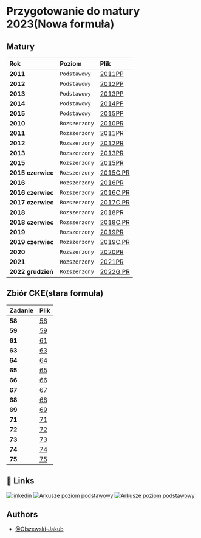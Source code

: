 # Przygotowanie do matury 2023(Nowa formuła)

## Matury

| Rok               | Poziom        | Plik                                                                                       |
|:------------------|:--------------|:-------------------------------------------------------------------------------------------|
| **2011**          | `Podstawowy`  | [2011PP](https://github.com/Olszewski-Jakub/Matury/tree/master/MATURY/2011PP)              |
| **2012**          | `Podstawowy`  | [2012PP](https://github.com/Olszewski-Jakub/Matury/tree/master/MATURY/2012PP)              |
| **2013**          | `Podstawowy`  | [2013PP](https://github.com/Olszewski-Jakub/Matury/tree/master/MATURY/2013PP)              |
| **2014**          | `Podstawowy`  | [2014PP](https://github.com/Olszewski-Jakub/Matury/tree/master/MATURY/2014PP)              |
| **2015**          | `Podstawowy`  | [2015PP](https://github.com/Olszewski-Jakub/Matury/tree/master/MATURY/2015PP)              |
| **2010**          | `Rozszerzony` | [2010PR](https://github.com/Olszewski-Jakub/Matury/tree/master/MATURY/2010PR)              |
| **2011**          | `Rozszerzony` | [2011PR](https://github.com/Olszewski-Jakub/Matury/tree/master/MATURY/2011PR)              |
| **2012**          | `Rozszerzony` | [2012PR](https://github.com/Olszewski-Jakub/Matury/tree/master/MATURY/2012PR)              |
| **2013**          | `Rozszerzony` | [2013PR](https://github.com/Olszewski-Jakub/Matury/tree/master/MATURY/2013PR)              |
| **2015**          | `Rozszerzony` | [2015PR](https://github.com/Olszewski-Jakub/Matury/tree/master/MATURY/2015PR)              |
| **2015 czerwiec** | `Rozszerzony` | [2015C.PR](https://github.com/Olszewski-Jakub/Matury/tree/master/MATURY/2015C.PR)          |
| **2016**          | `Rozszerzony` | [2016PR](https://github.com/Olszewski-Jakub/Matury/tree/master/MATURY/2016PR)              |
| **2016 czerwiec** | `Rozszerzony` | [2016C.PR](https://github.com/Olszewski-Jakub/Matury/tree/master/MATURY/2016C.PR)          |
| **2017 czerwiec** | `Rozszerzony` | [2017C.PR](https://github.com/Olszewski-Jakub/Matury/tree/master/MATURY/2017C.PR)          |
| **2018**          | `Rozszerzony` | [2018PR](https://github.com/Olszewski-Jakub/Matury/tree/master/MATURY/2018PR)              |
| **2018 czerwiec** | `Rozszerzony` | [2018C.PR](https://github.com/Olszewski-Jakub/Matury/tree/master/MATURY/2018C.PR)          |
| **2019**          | `Rozszerzony` | [2019PR](https://github.com/Olszewski-Jakub/Matury/tree/master/MATURY/2019PR)              |
| **2019 czerwiec** | `Rozszerzony` | [2019C.PR](https://github.com/Olszewski-Jakub/Matury/tree/master/MATURY/2019C.PR)          |
| **2020**          | `Rozszerzony` | [2020PR](https://github.com/Olszewski-Jakub/Matury/tree/master/MATURY/2020PR)              |
| **2021**          | `Rozszerzony` | [2021PR](https://github.com/Olszewski-Jakub/Matury/tree/master/MATURY/2021PR)              |
| **2022 grudzień** | `Rozszerzony` | [2022G.PR](https://github.com/Olszewski-Jakub/Matury/tree/master/MATURY/2022PR%20Grudzien) |

## Zbiór CKE(stara formuła)

| Zadanie | Plik                                                                 |
|:--------|:---------------------------------------------------------------------|
| **58**  | [58](https://github.com/Olszewski-Jakub/Matury/tree/master/Zbior/58) |
| **59**  | [59](https://github.com/Olszewski-Jakub/Matury/tree/master/Zbior/59) |
| **61**  | [61](https://github.com/Olszewski-Jakub/Matury/tree/master/Zbior/61) |
| **63**  | [63](https://github.com/Olszewski-Jakub/Matury/tree/master/Zbior/63) |
| **64**  | [64](https://github.com/Olszewski-Jakub/Matury/tree/master/Zbior/64) |
| **65**  | [65](https://github.com/Olszewski-Jakub/Matury/tree/master/Zbior/65) |
| **66**  | [66](https://github.com/Olszewski-Jakub/Matury/tree/master/Zbior/66) |
| **67**  | [67](https://github.com/Olszewski-Jakub/Matury/tree/master/Zbior/67) |
| **68**  | [68](https://github.com/Olszewski-Jakub/Matury/tree/master/Zbior/68) |
| **69**  | [69](https://github.com/Olszewski-Jakub/Matury/tree/master/Zbior/69) |
| **71**  | [71](https://github.com/Olszewski-Jakub/Matury/tree/master/Zbior/71) |
| **72**  | [72](https://github.com/Olszewski-Jakub/Matury/tree/master/Zbior/72) |
| **73**  | [73](https://github.com/Olszewski-Jakub/Matury/tree/master/Zbior/73) |
| **74**  | [74](https://github.com/Olszewski-Jakub/Matury/tree/master/Zbior/74) |
| **75**  | [75](https://github.com/Olszewski-Jakub/Matury/tree/master/Zbior/75) |



## 🔗 Links

[![linkedin](https://img.shields.io/badge/linkedin-0A66C2?style=for-the-badge&logo=linkedin&logoColor=white)](https://www.linkedin.com/in/jakub-olszewski-926b4b175/)
[![Arkusze poziom podstawowy](https://arkusze.pl/wp-content/uploads/2019/05/matura-podstawowa-informatyka-160x90.png)](https://arkusze.pl/informatyka-matura-poziom-podstawowy/)
[![Arkusze poziom podstawowy](https://arkusze.pl/wp-content/uploads/2019/05/matura-rozszerzona-informatyka-160x90.png)](https://arkusze.pl/informatyka-matura-poziom-rozszerzony/)

## Authors

- [@Olszewski-Jakub](https://www.github.com/Olszewski-Jakub)


